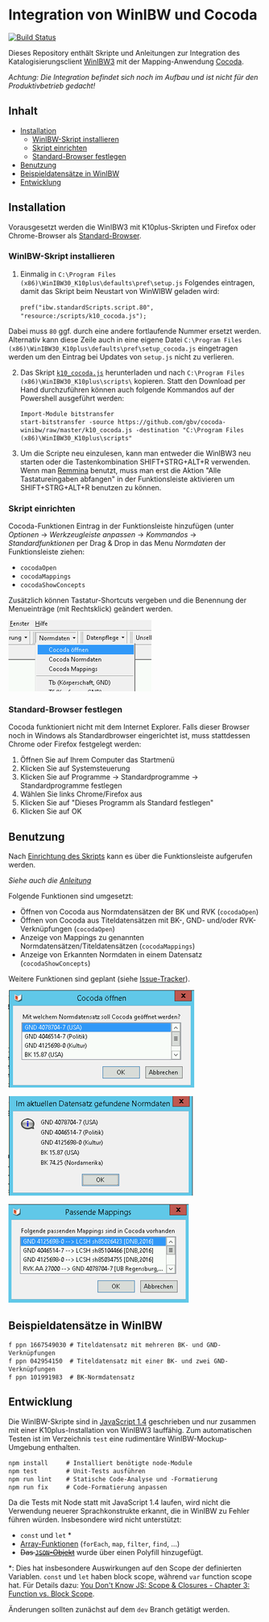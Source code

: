 # Integration von WinIBW und Cocoda

[![Build Status](https://travis-ci.org/gbv/cocoda-winibw.svg?branch=master)](https://travis-ci.org/gbv/cocoda-winibw)

Dieses Repository enthält Skripte und Anleitungen zur Integration des
Katalogisierungsclient [WinIBW3] mit der Mapping-Anwendung [Cocoda].

*Achtung: Die Integration befindet sich noch im Aufbau und ist nicht für den Produktivbetrieb gedacht!*

[WinIBW3]: https://wiki.k10plus.de/display/K10PLUS/WinIBW-Handbuch
[Cocoda]: https://coli-conc.gbv.de/cocoda/

## Inhalt
- [Installation](#installation)
  - [WinIBW-Skript installieren](#winibw-skript-installieren)
  - [Skript einrichten](#skript-einrichten)
  - [Standard-Browser festlegen](#standard-browser-festlegen)
- [Benutzung](#benutzung)
- [Beispieldatensätze in WinIBW](#beispieldatensätze-in-winibw)
- [Entwicklung](#entwicklung)

## Installation

Vorausgesetzt werden die WinIBW3 mit K10plus-Skripten und Firefox oder
Chrome-Browser als [Standard-Browser](#standard-browser-festlegen).

### WinIBW-Skript installieren

1. Einmalig in `C:\Program Files (x86)\WinIBW30_K10plus\defaults\pref\setup.js` Folgendes eintragen, damit das Skript beim Neustart von WinWIBW geladen wird:

   `pref("ibw.standardScripts.script.80", "resource:/scripts/k10_cocoda.js");`

  Dabei muss `80` ggf. durch eine andere fortlaufende Nummer ersetzt werden. Alternativ kann diese Zeile auch in eine eigene Datei `C:\Program Files (x86)\WinIBW30_K10plus\defaults\pref\setup_cocoda.js` eingetragen werden um den Eintrag bei Updates von `setup.js` nicht zu verlieren.

2. Das Skript [`k10_cocoda.js`](https://github.com/gbv/cocoda-winibw/raw/master/k10_cocoda.js) herunterladen und nach `C:\Program Files (x86)\WinIBW30_K10plus\scripts\` kopieren. Statt den Download per Hand durchzuführen können auch folgende Kommandos auf der Powershell ausgeführt werden:

    ~~~
    Import-Module bitstransfer
    start-bitstransfer -source https://github.com/gbv/cocoda-winibw/raw/master/k10_cocoda.js -destination "C:\Program Files (x86)\WinIBW30_K10plus\scripts"
    ~~~

3. Um die Scripte neu einzulesen, kann man entweder die WinIBW3 neu starten oder die Tastenkombination SHIFT+STRG+ALT+R verwenden.
Wenn man [Remmina](https://remmina.org/) benutzt, muss man erst die Aktion "Alle Tastatureingaben abfangen" in der Funktionsleiste aktivieren um SHIFT+STRG+ALT+R benutzen zu können.


### Skript einrichten

Cocoda-Funktionen Eintrag in der Funktionsleiste hinzufügen (unter *Optionen* →  *Werkzeugleiste anpassen* →  *Kommandos* →  *Standardfunktionen* per Drag & Drop in das Menu *Normdaten* der Funktionsleiste ziehen:

* `cocodaOpen`
* `cocodaMappings`
* `cocodaShowConcepts`

Zusätzlich können Tastatur-Shortcuts vergeben und die Benennung der Menueinträge (mit Rechtsklick) geändert werden.

![](img/normdaten-menu.png)

### Standard-Browser festlegen

Cocoda funktioniert nicht mit dem Internet Explorer. Falls dieser Browser noch
in Windows als Standardbrowser eingerichtet ist, muss stattdessen Chrome oder
Firefox festgelegt werden:

1. Öffnen Sie auf Ihrem Computer das Startmenü
2. Klicken Sie auf Systemsteuerung
3. Klicken Sie auf Programme -> Standardprogramme -> Standardprogramme festlegen
4. Wählen Sie links Chrome/Firefox aus
5. Klicken Sie auf "Dieses Programm als Standard festlegen"
6. Klicken Sie auf OK

## Benutzung

Nach [Einrichtung des Skripts](#skript-einrichten) kann es über die Funktionsleiste aufgerufen werden.

*Siehe auch die [Anleitung](tutorial.md)*

Folgende Funktionen sind umgesetzt:

* Öffnen von Cocoda aus Normdatensätzen der BK und RVK (`cocodaOpen`)
* Öffnen von Cocoda aus Titeldatensätzen mit BK-, GND- und/oder RVK-Verknüpfungen (`cocodaOpen`)
* Anzeige von Mappings zu genannten Normdatensätzen/Titeldatensätzen (`cocodaMappings`)
* Anzeige von Erkannten Normdaten in einem Datensatz (`cocodaShowConcepts`)

Weitere Funktionen sind geplant (siehe [Issue-Tracker](https://github.com/gbv/cocoda-winibw/issues)).

![](img/open-select-dialog.png)

![](img/show-concepts-dialog.png)

![](img/show-mappings-dialog.png)

## Beispieldatensätze in WinIBW

    f ppn 1667549030 # Titeldatensatz mit mehreren BK- und GND-Verknüpfungen
    f ppn 042954150  # Titeldatensatz mit einer BK- und zwei GND-Verknüpfungen
    f ppn 101991983  # BK-Normdatensatz

## Entwicklung

Die WinIBW-Skripte sind in [JavaScript 1.4] geschrieben und nur zusammen mit
einer K10plus-Installation von WinIBW3 lauffähig. Zum automatischen Testen ist
im Verzeichnis `test` eine rudimentäre WinIBW-Mockup-Umgebung enthalten.

    npm install     # Installiert benötigte node-Module
    npm test        # Unit-Tests ausführen
    npm run lint    # Statische Code-Analyse und -Formatierung
    npm run fix     # Code-Formatierung anpassen

Da die Tests mit Node statt mit JavaScript 1.4 laufen, wird nicht die
Verwendung neuerer Sprachkonstrukte erkannt, die in WinIBW zu Fehler führen
würden. Insbesondere wird nicht unterstützt:

* `const` und `let` \*
* [Array-Funktionen](https://developer.mozilla.org/en-US/docs/Web/JavaScript/New_in_JavaScript/1.6) (`forEach`, `map`, `filter`, `find`, ...)
* ~~Das [`JSON`-Objekt](https://developer.mozilla.org/it/docs/Web/JavaScript/Reference/Global_Objects/JSON)~~ wurde über einen Polyfill hinzugefügt.

\*: Dies hat insbesondere Auswirkungen auf den Scope der definierten Variablen. `const` und `let` haben block scope, während `var` function scope hat. Für Details dazu: [You Don't Know JS: Scope & Closures - Chapter 3: Function vs. Block Scope](https://github.com/getify/You-Dont-Know-JS/blob/master/scope%20%26%20closures/ch3.md).

Änderungen sollten zunächst auf dem `dev` Branch getätigt werden.

[JavaScript 1.4]: https://developer.mozilla.org/en-US/docs/Web/JavaScript/New_in_JavaScript/1.4
